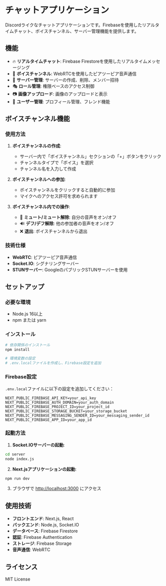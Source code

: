 # チャットアプリケーション

Discordライクなチャットアプリケーションです。Firebaseを使用したリアルタイムチャット、ボイスチャンネル、サーバー管理機能を提供します。

## 機能

- 🔥 **リアルタイムチャット**: Firebase Firestoreを使用したリアルタイムメッセージング
- 🎤 **ボイスチャンネル**: WebRTCを使用したピアツーピア音声通信
- 👥 **サーバー管理**: サーバーの作成、削除、メンバー招待
- 🎭 **ロール管理**: 権限ベースのアクセス制御
- 📷 **画像アップロード**: 画像のアップロードと表示
- 👤 **ユーザー管理**: プロフィール管理、フレンド機能

## ボイスチャンネル機能

### 使用方法

1. **ボイスチャンネルの作成**:
   - サーバー内で「ボイスチャンネル」セクションの「+」ボタンをクリック
   - チャンネルタイプで「ボイス」を選択
   - チャンネル名を入力して作成

2. **ボイスチャンネルへの参加**:
   - ボイスチャンネルをクリックすると自動的に参加
   - マイクへのアクセス許可を求められます

3. **ボイスチャンネル内での操作**:
   - 🎤 **ミュート/ミュート解除**: 自分の音声をオン/オフ
   - 🔊 **デフ/デフ解除**: 他の参加者の音声をオン/オフ
   - ❌ **退出**: ボイスチャンネルから退出

### 技術仕様

- **WebRTC**: ピアツーピア音声通信
- **Socket.IO**: シグナリングサーバー
- **STUNサーバー**: GoogleのパブリックSTUNサーバーを使用

## セットアップ

### 必要な環境

- Node.js 16以上
- npm または yarn

### インストール

```bash
# 依存関係のインストール
npm install

# 環境変数の設定
# .env.localファイルを作成し、Firebase設定を追加
```

### Firebase設定

`.env.local`ファイルに以下の設定を追加してください：

```
NEXT_PUBLIC_FIREBASE_API_KEY=your_api_key
NEXT_PUBLIC_FIREBASE_AUTH_DOMAIN=your_auth_domain
NEXT_PUBLIC_FIREBASE_PROJECT_ID=your_project_id
NEXT_PUBLIC_FIREBASE_STORAGE_BUCKET=your_storage_bucket
NEXT_PUBLIC_FIREBASE_MESSAGING_SENDER_ID=your_messaging_sender_id
NEXT_PUBLIC_FIREBASE_APP_ID=your_app_id
```

### 起動方法

1. **Socket.IOサーバーの起動**:
```bash
cd server
node index.js
```

2. **Next.jsアプリケーションの起動**:
```bash
npm run dev
```

3. ブラウザで [http://localhost:3000](http://localhost:3000) にアクセス

## 使用技術

- **フロントエンド**: Next.js, React
- **バックエンド**: Node.js, Socket.IO
- **データベース**: Firebase Firestore
- **認証**: Firebase Authentication
- **ストレージ**: Firebase Storage
- **音声通信**: WebRTC

## ライセンス

MIT License
